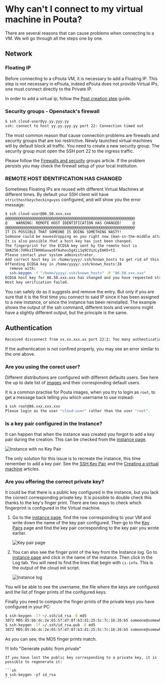 # Why can't I connect to my virtual machine in Pouta?

There are several reasons that can cause problems when connecting to a VM. We will go through all the steps one by one.

## Network

### Floating IP

Before connecting to a cPouta VM, it is necessary to add a Floating IP. This step is not necessary in ePouta, indeed ePouta does not provide Virtual IPs, one must connect directly to the Private IP.

In order to add a virtual ip, follow the [Post creation step](/cloud/pouta/launch-vm-from-web-gui/#post-creation-step) guide.

### Security groups - Openstack's firewall

```sh
$ ssh cloud-user@yy.yy.yyy.yy
ssh: connect to host yy.yy.yyy.yy port 22: Connection timed out
```

The most common reason that cause connection problems are firewalls and security groups that are too restrictive. Newly launched virtual machines will by default block all traffic. You need to create a new security group. The security group must open the SSH port 22 to the ingress traffic.

Please follow the [Firewalls and security](/cloud/pouta/launch-vm-from-web-gui/#firewalls-and-security-groups) groups article. If the problem persists you may check the firewall setup of your local institution.

### REMOTE HOST IDENTIFICATION HAS CHANGED

Sometimes Floating IPs are reused with different Virtual Machines at different times. By default your SSH client will have `stricthostkeychecking=yes` configured, and will show you the error message:

```sh
$ ssh cloud-user@86.50.xxx.xxx
@@@@@@@@@@@@@@@@@@@@@@@@@@@@@@@@@@@@@@@@@@@@@@@@@@@@@@@@@@@
@    WARNING: REMOTE HOST IDENTIFICATION HAS CHANGED!     @
@@@@@@@@@@@@@@@@@@@@@@@@@@@@@@@@@@@@@@@@@@@@@@@@@@@@@@@@@@@
IT IS POSSIBLE THAT SOMEONE IS DOING SOMETHING NASTY!
Someone could be eavesdropping on you right now (man-in-the-middle attack)!
It is also possible that a host key has just been changed.
The fingerprint for the ECDSA key sent by the remote host is
SHA256:JURkzITHXHGavwz6fAahou5g4ii1q9CVuzLyImH5+tI.
Please contact your system administrator.
Add correct host key in /home/yyyy/.ssh/known_hosts to get rid of this message.
Offending ECDSA key in /home/yyyy/.ssh/known_hosts:28
  remove with:
  ssh-keygen -f "/home/yyyy/.ssh/known_hosts" -R "86.50.xxx.xxx"
ECDSA host key for 86.50.xxx.xxx has changed and you have requested strict checking.
Host key verification failed.
```

You can safely do as it suggests and remove the entry. But only if you are sure that it is the first time you connect to said IP since it has been assigned to a new instance, or since the instance has been reinstalled. The example shows the output of the ssh command, different tools and versions might have a slightly different output, but the principle is the same.

## Authentication

```sh
Received disconnect from xx.xx.xxx.xx port 22:2: Too many authentication failures
```

If the authentication is not confired properly, you may see an error similar to the one above.

### Are you using the corect user?

Different distributions are configured with different defaults users. See here the up to date list of [images](/cloud/pouta/images/#images) and their corresponding default users.

It is a common practise for Pouta images, when you try to login as `root`, to get a message back telling you which username to use instead:

```sh
$ ssh root@86.xxx.xxx.xxx               
Please login as the user "cloud-user" rather than the user "root".
```

### Is a key pair configured in the Instance?

It can happen that when the instance was created you forgot to add a key pair during the creation. This can be checked from the [instance page](https://pouta.csc.fi/dashboard/project/instances/).

![Instance with no Key Pair](/cloud/img/instance-no-keypair.png)

The only solution for this issue is to recreate the instance, this time remember to add a key pair. See the [SSH Key Pair](/cloud/tutorials/ssh-key/) and the [Creating a virtual machine](/cloud/pouta/launch-vm-from-web-gui/) articles.

### Are you offering the correct private key?

It could be that there is a public key configured in the instance, but you lack the correct corresponding private key. It is possible to double check this thanks to the key's finger print. There are two ways to check which fingerprint is configured in the Virtual machine.

1. Go to the [instance page](https://pouta.csc.fi/dashboard/project/instances/), find the row corresponding to your VM and write down the name of the key pair configured. Then go to the [Key Pairs](https://pouta.csc.fi/dashboard/project/key_pairs) page and find the key pair corresponding to the key pair you wrote earlier.

    ![Key pair page](/cloud/img/key-pair-page.png)

1. You can also see the finger print of the key from the Instance log. Go to [instance page](https://pouta.csc.fi/dashboard/project/instances/) and click in the name of the instance. Then click in the Log tab. You will need to find the lines that begin with `ci-info`. This is the output of the cloud init script.

    ![Instance log](/cloud/img/log-instance.png)

You will be able to see the username, the file where the keys are configured and the list of finger prints of the configured keys.

Finally you need to compute the finger prints of the private keys you have configured in your PC:

```sh
$ ssh-keygen -lf ~/.ssh/id_rsa -E md5  
3072 MD5:85:bb:dc:2e:65:5f:d7:8f:b3:d1:25:5c:7c:16:26:b5 someone@somewhere (RSA)
$ ssh-keygen -lf ~/.ssh/id_rsa.pub -E md5
3072 MD5:85:bb:dc:2e:65:5f:d7:8f:b3:d1:25:5c:7c:16:26:b5 someone@somewhere (RSA)
```

As you can see, the MD5 finger prints match.

!!! Info "Generate public from private"

    If you have lost the public key corresponding to a private key, it is possible to regenerate it:

    ```sh
    $ ssh-keygen -yf id_rsa
    ```
